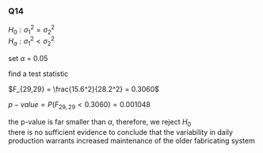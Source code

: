 ### Q14

$H_0: \sigma_1^2 = \sigma_2^2$  
$H_a: \sigma_1^2 < \sigma_2^2$  

set $\alpha$ = 0.05  

find a test statistic  

$F_{29,29} = \frac{15.6^2}{28.2^2} = 0.3060$  

$p-value = P(F_{29,29} < 0.3060) = 0.001048$  

$\text{the p-value is far smaller than }\alpha\text{, therefore, we reject }H_0$  
$\text{there is no sufficient evidence to conclude that the variability in daily production warrants increased maintenance of the older fabricating system}$  
